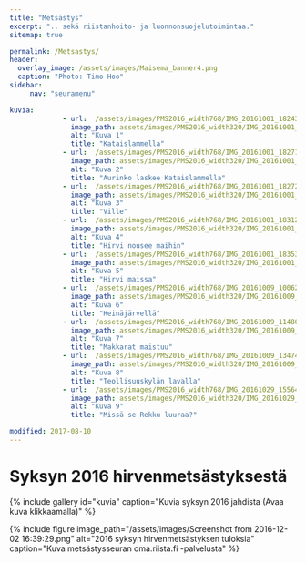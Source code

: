 ```yaml
---
title: "Metsästys"
excerpt: ".. sekä riistanhoito- ja luonnonsuojelutoimintaa."
sitemap: true

permalink: /Metsastys/
header:
  overlay_image: /assets/images/Maisema_banner4.png
  caption: "Photo: Timo Hoo"
sidebar:
     nav: "seuramenu"

kuvia:
             - url:  /assets/images/PMS2016_width768/IMG_20161001_182431.jpg
               image_path: assets/images/PMS2016_width320/IMG_20161001_182431.jpg
               alt: "Kuva 1"
               title: "Kataislammella"
             - url:  /assets/images/PMS2016_width768/IMG_20161001_182718.jpg
               image_path: assets/images/PMS2016_width320/IMG_20161001_182718.jpg
               alt: "Kuva 2"
               title: "Aurinko laskee Kataislammella"
             - url:  /assets/images/PMS2016_width768/IMG_20161001_182723.jpg
               image_path: assets/images/PMS2016_width320/IMG_20161001_182723.jpg
               alt: "Kuva 3"
               title: "Ville"
             - url:  /assets/images/PMS2016_width768/IMG_20161001_183121.jpg
               image_path: assets/images/PMS2016_width320/IMG_20161001_183121.jpg
               alt: "Kuva 4"
               title: "Hirvi nousee maihin"
             - url:  /assets/images/PMS2016_width768/IMG_20161001_183538.jpg
               image_path: assets/images/PMS2016_width320/IMG_20161001_183538.jpg
               alt: "Kuva 5"
               title: "Hirvi maissa"
             - url:  /assets/images/PMS2016_width768/IMG_20161009_100620.jpg
               image_path: assets/images/PMS2016_width320/IMG_20161009_100620.jpg
               alt: "Kuva 6"
               title: "Heinäjärvellä"
             - url:  /assets/images/PMS2016_width768/IMG_20161009_114808.jpg
               image_path: assets/images/PMS2016_width320/IMG_20161009_114808.jpg
               alt: "Kuva 7"
               title: "Makkarat maistuu"
             - url:  /assets/images/PMS2016_width768/IMG_20161009_134742.jpg
               image_path: assets/images/PMS2016_width320/IMG_20161009_134742.jpg
               alt: "Kuva 8"
               title: "Teollisuuskylän lavalla"
             - url:  /assets/images/PMS2016_width768/IMG_20161029_155646.jpg
               image_path: assets/images/PMS2016_width320/IMG_20161029_155646.jpg
               alt: "Kuva 9"
               title: "Missä se Rekku luuraa?"

modified: 2017-08-10
---
```


# Syksyn 2016 hirvenmetsästyksestä

{% include gallery id="kuvia" caption="Kuvia syksyn 2016 jahdista (Avaa kuva klikkaamalla)" %}

{% include figure image_path="/assets/images/Screenshot from 2016-12-02 16:39:29.png" alt="2016 syksyn hirvenmetsästyksen tuloksia" caption="Kuva metsästysseuran oma.riista.fi -palvelusta" %}
